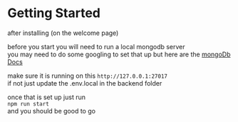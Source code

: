 # Getting Started

after installing (on the welcome page)

before you start you will need to run a local mongodb server <br>
you may need to do some googling to set that up but here are the [mongoDb Docs](https://www.mongodb.com/docs/manual/administration/install-community/)

make sure it is running on this `http://127.0.0.1:27017` <br>
if not just update the .env.local in the backend folder

once that is set up just run <br>
`npm run start` <br>
and you should be good to go
